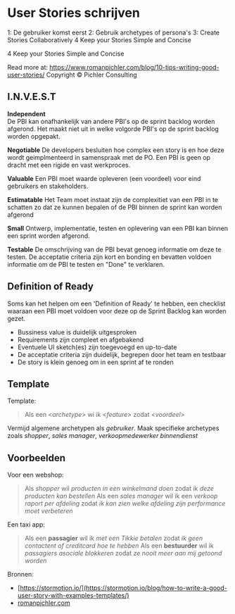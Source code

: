 # User Stories schrijven

1: De gebruiker komst eerst
2: Gebruik archetypes of persona's
3: Create Stories Collaboratively
4 Keep your Stories Simple and Concise

4 Keep your Stories Simple and Concise

Read more at: https://www.romanpichler.com/blog/10-tips-writing-good-user-stories/
Copyright © Pichler Consulting

## I.N.V.E.S.T
**Independent**<br>
De PBI kan onafhankelijk van andere PBI's op de sprint backlog worden afgerond. Het maakt niet uit in welke volgorde PBI's op de sprint backlog worden opgepakt.

**Negotiable**
De developers besluiten hoe complex een story is en hoe deze wordt geimplmenteerd in samenspraak met de PO. Een PBI is geen op dracht met een rigide en vast werkproces.

**Valuable**
Een PBI moet waarde opleveren (een voordeel) voor eind gebruikers en stakeholders.

**Estimatable**
Het Team moet instaat zijn de complexitiet van een PBI in te schatten zo dat ze kunnen bepalen of de PBI binnen de sprint kan worden afgerond

**Small**
Ontwerp, implementatie, testen en oplevering van een PBI kan binnen een sprint worden afgerond.

**Testable**
De omschrijving van de PBI bevat genoeg informatie om deze te testen. De acceptatie criteria zijn kort en bonding en bevatten voldoen  informatie om de PBI te testen en "Done" te verklaren.


## Definition of Ready
Soms kan het helpen om een 'Definition of Ready' te hebben, een checklist waaraan een PBI moet voldoen voor deze op de Sprint Backlog kan worden gezet.

- Bussiness value is duidelijk uitgesproken
- Requirements zijn compleet en afgebakend
- Eventuele UI sketch(es) zijn toegevoegd en up-to-date
- De acceptatie criteria zijn duidelijk, begrepen door het team en testbaar
- De story is klein genoeg om in een sprint af te ronden


## Template

Template:
> Als een <*archetype*> wi ik <*feature*> zodat <*voordeel*>

Vermijd algemene archetypen als *gebruiker*. Maak specifieke archetypes zoals *shopper*, *sales manager*, *verkoopmedewerker binnendienst*



## Voorbeelden
Voor een webshop:

> Als *shopper* wil *producten in een winkelmand doen* zodat ik *deze producten kan bestellen*
> Als een *sales manager* wil ik een *verkoop raport per afdeling* zodat *ik kan zien welke afdeling zijn performance moet verbeteren*

Een taxi app:
> Als een **passagier** wil ik *met een Tikkie betalen* zodat *ik geen contactent of creditcard hoe te hebben*
> Als een **bestuurder** wil ik *passagiers asociale blokkeren* zodat *ze nooit meer aan mij getoond worden*


Bronnen:
- [https://stormotion.io/](https://stormotion.io/blog/how-to-write-a-good-user-story-with-examples-templates/)
- [romanpichler.com](https://www.romanpichler.com/blog/10-tips-writing-good-user-stories/)